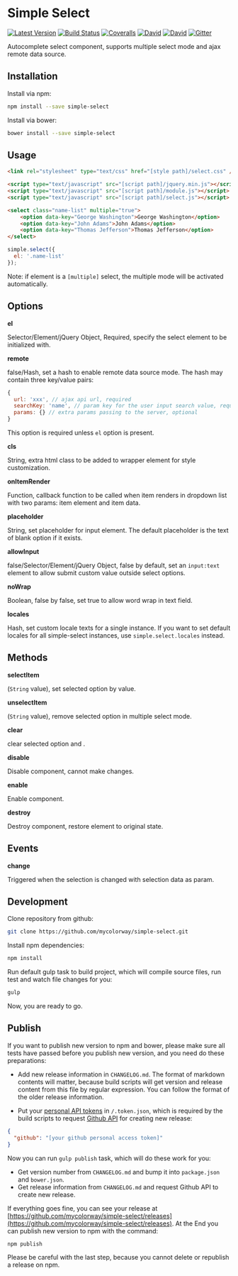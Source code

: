 Simple Select
=============

[![Latest Version](https://img.shields.io/npm/v/simple-select.svg)](https://www.npmjs.com/package/simple-select)
[![Build Status](https://img.shields.io/travis/mycolorway/simple-select.svg)](https://travis-ci.org/mycolorway/simple-select)
[![Coveralls](https://img.shields.io/coveralls/mycolorway/simple-select.svg)](https://coveralls.io/github/mycolorway/simple-select)
[![David](https://img.shields.io/david/mycolorway/simple-select.svg)](https://david-dm.org/mycolorway/simple-select)
[![David](https://img.shields.io/david/dev/mycolorway/simple-select.svg)](https://david-dm.org/mycolorway/simple-select#info=devDependencies)
[![Gitter](https://img.shields.io/gitter/room/nwjs/nw.js.svg)](https://gitter.im/mycolorway/simple-select)


Autocomplete select component, supports multiple select mode and ajax remote data source.

## Installation

Install via npm:

```bash
npm install --save simple-select
```

Install via bower:

```bash
bower install --save simple-select
```

## Usage

```html
<link rel="stylesheet" type="text/css" href="[style path]/select.css" />

<script type="text/javascript" src="[script path]/jquery.min.js"></script>
<script type="text/javascript" src="[script path]/module.js"></script>
<script type="text/javascript" src="[script path]/select.js"></script>

<select class="name-list" multiple="true">
    <option data-key="George Washington">George Washington</option>
    <option data-key="John Adams">John Adams</option>
    <option data-key="Thomas Jefferson">Thomas Jefferson</option>
</select>
```

```js
simple.select({
  el: '.name-list'
});
```

Note: if element is a `[multiple]` select, the multiple mode will be activated automatically.

## Options

__el__

Selector/Element/jQuery Object, Required, specify the select element to be initialized with.

__remote__

false/Hash, set a hash to enable remote data source mode. The hash may contain three key/value pairs:

```js
{
  url: 'xxx', // ajax api url, required
  searchKey: 'name', // param key for the user input search value, required
  params: {} // extra params passing to the server, optional
}
```

 This option is required unless `el` option is present.

__cls__

String, extra html class to be added to wrapper element for style customization.

__onItemRender__

Function, callback function to be called when item renders in dropdown list with two params: item element and item data.

__placeholder__

String, set placeholder for input element. The default placeholder is the text of blank option if it exists.

__allowInput__

false/Selector/Element/jQuery Object, false by default, set an `input:text` element to allow submit custom value outside select options.

__noWrap__

Boolean, false by false, set true to allow word wrap in text field.

__locales__

Hash, set custom locale texts for a single instance. If you want to set default locales for all simple-select instances, use `simple.select.locales` instead.


## Methods

__selectItem__

(`String` value), set selected option by value.

__unselectItem__

(`String` value), remove selected option in multiple select mode.

__clear__

clear selected option and .

__disable__

Disable component, cannot make changes.

__enable__

Enable component.

__destroy__

Destroy component, restore element to original state.

## Events

__change__

Triggered when the selection is changed with selection data as param.

## Development

Clone repository from github:

```bash
git clone https://github.com/mycolorway/simple-select.git
```

Install npm dependencies:

```bash
npm install
```

Run default gulp task to build project, which will compile source files, run test and watch file changes for you:

```bash
gulp
```

Now, you are ready to go.

## Publish

If you want to publish new version to npm and bower, please make sure all tests have passed before you publish new version, and you need do these preparations:

* Add new release information in `CHANGELOG.md`. The format of markdown contents will matter, because build scripts will get version and release content from this file by regular expression. You can follow the format of the older release information.

* Put your [personal API tokens](https://github.com/blog/1509-personal-api-tokens) in `/.token.json`, which is required by the build scripts to request [Github API](https://developer.github.com/v3/) for creating new release:

```json
{
  "github": "[your github personal access token]"
}
```

Now you can run `gulp publish` task, which will do these work for you:

* Get version number from `CHANGELOG.md` and bump it into `package.json` and `bower.json`.
* Get release information from `CHANGELOG.md` and request Github API to create new release.

If everything goes fine, you can see your release at [https://github.com/mycolorway/simple-select/releases](https://github.com/mycolorway/simple-select/releases). At the End you can publish new version to npm with the command:

```bash
npm publish
```

Please be careful with the last step, because you cannot delete or republish a release on npm.
